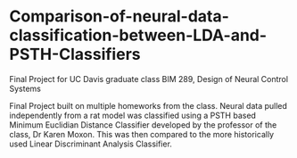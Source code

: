 # Comparison-of-neural-data-classification-between-LDA-and-PSTH-Classifiers
Final Project for UC Davis graduate class BIM 289, Design of Neural Control Systems

Final Project built on multiple homeworks from the class. Neural data pulled independently from a rat model was classified using a PSTH based Minimum Euclidian Distance Classifier developed by the professor of the class, Dr Karen Moxon. This was then compared to the more historically used Linear Discriminant Analysis Classifier. 
